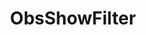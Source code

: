 ---
name: ObsShowFilter
title: ObsShowFilter
description: Enable an OBS filter
parameters:
  - import: ObsScene
  - import: ObsSource
  - import: ObsFilterName
  - import: ObsConnection
---